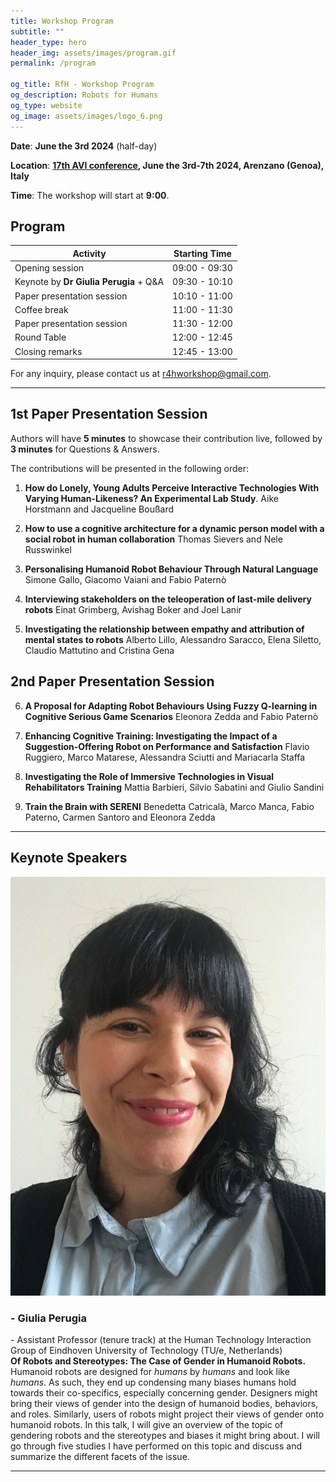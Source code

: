 ```yaml
---
title: Workshop Program
subtitle: ""
header_type: hero
header_img: assets/images/program.gif
permalink: /program

og_title: RfH - Workshop Program
og_description: Robots for Humans
og_type: website
og_image: assets/images/logo_6.png
---
```


**Date**: **June the 3rd 2024** (half-day)

**Location**:  **[17th AVI conference](https://avi2024.dibris.unige.it/), June the 3rd-7th 2024, Arenzano (Genoa), Italy**

**Time**: The workshop will start at **9:00**.

<!--**Attend Online**: [**Zoom link** (TDB)]()-->

## Program

| **Activity**                             | **Starting Time**  |
|------------------------------------------|--------------------------------|
| Opening session                          | 09:00 - 09:30                  |
| Keynote by **Dr Giulia Perugia** + Q&A   | 09:30 - 10:10                  |
| Paper presentation session               | 10:10 - 11:00                  |
| Coffee break                             | 11:00 - 11:30                  |
| Paper presentation session               | 11:30 - 12:00                  |
| Round Table                              | 12:00 - 12:45                  |
| Closing remarks                          | 12:45 - 13:00                  |

For any inquiry, please contact us at [r4hworkshop@gmail.com](mailto:r4hworkshop@gmail.com).

 ---

## 1st Paper Presentation Session

Authors will have **5 minutes** to showcase their contribution live, followed by **3 minutes** for Questions & Answers.

The contributions will be presented in the following order:

1. **How do Lonely, Young Adults Perceive Interactive Technologies With Varying Human-Likeness? An Experimental Lab Study**. Aike Horstmann and Jacqueline Boußard

2. **How to use a cognitive architecture for a dynamic person model with a social robot in human collaboration** Thomas Sievers and Nele Russwinkel

3. **Personalising Humanoid Robot Behaviour Through Natural Language** Simone Gallo, Giacomo Vaiani and Fabio Paternò

4. **Interviewing stakeholders on the teleoperation of last-mile delivery robots** Einat Grimberg, Avishag Boker and Joel Lanir

5. **Investigating the relationship between empathy and attribution of mental states to robots** Alberto Lillo, Alessandro Saracco, Elena Siletto, Claudio Mattutino and Cristina Gena

## 2nd Paper Presentation Session

6. **A Proposal for Adapting Robot Behaviours Using Fuzzy Q-learning in Cognitive Serious Game Scenarios** Eleonora Zedda and Fabio Paternò

7. **Enhancing Cognitive Training: Investigating the Impact of a Suggestion-Offering Robot on Performance and Satisfaction** Flavio Ruggiero, Marco Matarese, Alessandra Sciutti and Mariacarla Staffa

8. **Investigating the Role of Immersive Technologies in Visual Rehabilitators Training** Mattia Barbieri, Silvio Sabatini and Giulio Sandini

9. **Train the Brain with SERENI** Benedetta Catricalà, Marco Manca, Fabio Paterno, Carmen Santoro and Eleonora Zedda

---

## Keynote Speakers

<section class="light">
    <div class="container py-2">
        <article class="postcard light blue">
            <a class="postcard__img_link" href="#">
                <img class="postcard__img" src="assets/images/keynote_GP.png" alt="Giulia Perugia" />
            </a>
            <div class="postcard__text t-dark">
                <h1 class="postcard__title blue">- Giulia Perugia</h1>
                <div class="postcard__subtitle small">
				- Assistant Professor (tenure track) at the Human Technology Interaction Group of Eindhoven University of Technology (TU/e, Netherlands)
				</div>
                <div class="postcard__bar"></div>
                <div class="postcard__preview-txt"><b>Of Robots and Stereotypes: The Case of Gender in Humanoid Robots.</b> <br>Humanoid robots are designed for <i>humans</i> by <i>humans</i> and look like <i>humans</i>. As such, they end up condensing many biases humans hold towards their co-specifics, especially concerning gender. Designers might bring their views of gender into the design of humanoid bodies, behaviors, and roles. Similarly, users of robots might project their views of gender onto humanoid robots. In this talk, I will give an overview of the topic of gendering robots and the stereotypes and biases it might bring about. I will go through five studies I have performed on this topic and discuss and summarize the different facets of the issue. </div>
            </div>
        </article>
    </div>
</section>

---